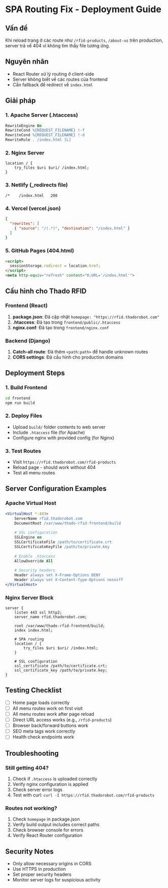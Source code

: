 # SPA Routing Fix - Deployment Guide

## Vấn đề
Khi reload trang ở các route như `/rfid-products`, `/about-us` trên production, server trả về 404 vì không tìm thấy file tương ứng.

## Nguyên nhân
- React Router xử lý routing ở client-side
- Server không biết về các routes của frontend
- Cần fallback để redirect về `index.html`

## Giải pháp

### 1. Apache Server (.htaccess)
```apache
RewriteEngine On
RewriteCond %{REQUEST_FILENAME} !-f
RewriteCond %{REQUEST_FILENAME} !-d
RewriteRule . /index.html [L]
```

### 2. Nginx Server
```nginx
location / {
    try_files $uri $uri/ /index.html;
}
```

### 3. Netlify (_redirects file)
```
/*    /index.html   200
```

### 4. Vercel (vercel.json)
```json
{
  "rewrites": [
    { "source": "/(.*)", "destination": "/index.html" }
  ]
}
```

### 5. GitHub Pages (404.html)
```html
<script>
  sessionStorage.redirect = location.href;
</script>
<meta http-equiv="refresh" content="0;URL='/index.html'">
```

## Cấu hình cho Thado RFID

### Frontend (React)
1. **package.json**: Đã cập nhật `homepage: "https://rfid.thadorobot.com"`
2. **.htaccess**: Đã tạo trong `frontend/public/.htaccess`
3. **nginx.conf**: Đã tạo trong `frontend/nginx.conf`

### Backend (Django)
1. **Catch-all route**: Đã thêm `<path:path>` để handle unknown routes
2. **CORS settings**: Đã cấu hình cho production domains

## Deployment Steps

### 1. Build Frontend
```bash
cd frontend
npm run build
```

### 2. Deploy Files
- Upload `build/` folder contents to web server
- Include `.htaccess` file (for Apache)
- Configure nginx with provided config (for Nginx)

### 3. Test Routes
- Visit `https://rfid.thadorobot.com/rfid-products`
- Reload page - should work without 404
- Test all menu routes

## Server Configuration Examples

### Apache Virtual Host
```apache
<VirtualHost *:443>
    ServerName rfid.thadorobot.com
    DocumentRoot /var/www/thado-rfid-frontend/build
    
    # SSL configuration
    SSLEngine on
    SSLCertificateFile /path/to/certificate.crt
    SSLCertificateKeyFile /path/to/private.key
    
    # Enable .htaccess
    AllowOverride All
    
    # Security headers
    Header always set X-Frame-Options DENY
    Header always set X-Content-Type-Options nosniff
</VirtualHost>
```

### Nginx Server Block
```nginx
server {
    listen 443 ssl http2;
    server_name rfid.thadorobot.com;
    
    root /var/www/thado-rfid-frontend/build;
    index index.html;
    
    # SPA routing
    location / {
        try_files $uri $uri/ /index.html;
    }
    
    # SSL configuration
    ssl_certificate /path/to/certificate.crt;
    ssl_certificate_key /path/to/private.key;
}
```

## Testing Checklist

- [ ] Home page loads correctly
- [ ] All menu routes work on first visit
- [ ] All menu routes work after page reload
- [ ] Direct URL access works (e.g., `/rfid-products`)
- [ ] Browser back/forward buttons work
- [ ] SEO meta tags work correctly
- [ ] Health check endpoints work

## Troubleshooting

### Still getting 404?
1. Check if `.htaccess` is uploaded correctly
2. Verify nginx configuration is applied
3. Check server error logs
4. Test with curl: `curl -I https://rfid.thadorobot.com/rfid-products`

### Routes not working?
1. Check `homepage` in package.json
2. Verify build output includes correct paths
3. Check browser console for errors
4. Verify React Router configuration

## Security Notes

- Only allow necessary origins in CORS
- Use HTTPS in production
- Set proper security headers
- Monitor server logs for suspicious activity
